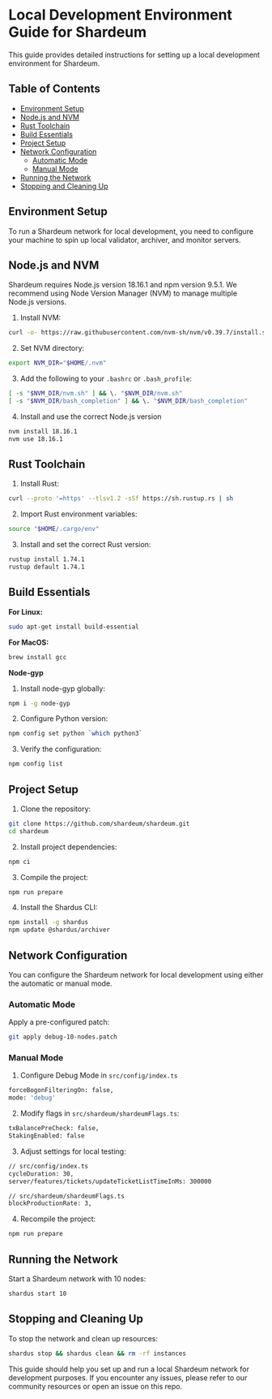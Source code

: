 # Local Development Environment Guide for Shardeum

This guide provides detailed instructions for setting up a local development environment for Shardeum.

## Table of Contents

- [Environment Setup](#environment-setup)
- [Node.js and NVM](#nodejs-and-nvm)
- [Rust Toolchain](#rust-toolchain)
- [Build Essentials](#build-essentials)
- [Project Setup](#project-setup)
- [Network Configuration](#network-configuration)
  - [Automatic Mode](#automatic-mode)
  - [Manual Mode](#manual-mode)
- [Running the Network](#running-the-network)
- [Stopping and Cleaning Up](#stopping-and-cleaning-up)


## Environment Setup

To run a Shardeum network for local development, you need to configure your machine to spin up local validator, archiver, and monitor servers.

## Node.js and NVM

Shardeum requires Node.js version 18.16.1 and npm version 9.5.1. We recommend using Node Version Manager (NVM) to manage multiple Node.js versions.

1. Install NVM:

```bash
curl -o- https://raw.githubusercontent.com/nvm-sh/nvm/v0.39.7/install.sh | bash
```
2. Set NVM directory:

```bash
export NVM_DIR="$HOME/.nvm"
```
3. Add the following to your `.bashrc` or `.bash_profile`:

```bash
[ -s "$NVM_DIR/nvm.sh" ] && \. "$NVM_DIR/nvm.sh"
[ -s "$NVM_DIR/bash_completion" ] && \. "$NVM_DIR/bash_completion"
```
4. Install and use the correct Node.js version

```bash
nvm install 18.16.1
nvm use 18.16.1
```
## Rust Toolchain

1. Install Rust:

```bash
curl --proto '=https' --tlsv1.2 -sSf https://sh.rustup.rs | sh
```
2. Import Rust environment variables:

```bash
source "$HOME/.cargo/env"
```
3. Install and set the correct Rust version:

```bash
rustup install 1.74.1
rustup default 1.74.1
```

## Build Essentials

**For Linux:**

```bash
sudo apt-get install build-essential
```
**For MacOS:**

```bash
brew install gcc
```

**Node-gyp**

1. Install node-gyp globally:

```bash
npm i -g node-gyp
```

2. Configure Python version:

```bash
npm config set python `which python3`
```
3. Verify the configuration:

```bash
npm config list
```

## Project Setup

1. Clone the repository:

```bash
git clone https://github.com/shardeum/shardeum.git
cd shardeum
```

2. Install project dependencies:

```bash
npm ci
```

3. Compile the project:

```bash
npm run prepare
```
4. Install the Shardus CLI:

```bash
npm install -g shardus
npm update @shardus/archiver
```

## Network Configuration
You can configure the Shardeum network for local development using either the automatic or manual mode.

### Automatic Mode
Apply a pre-configured patch:

```bash
git apply debug-10-nodes.patch
```
### Manual Mode

1. Configure Debug Mode in `src/config/index.ts`

```bash
forceBogonFilteringOn: false,
mode: 'debug'
```
2. Modify flags in `src/shardeum/shardeumFlags.ts`:

```bash
txBalancePreCheck: false,
StakingEnabled: false
```
3. Adjust settings for local testing:

```bash
// src/config/index.ts
cycleDuration: 30,
server/features/tickets/updateTicketListTimeInMs: 300000

// src/shardeum/shardeumFlags.ts
blockProductionRate: 3,
```
4. Recompile the project:

```bash
npm run prepare
```

## Running the Network
Start a Shardeum network with 10 nodes:

```bash
shardus start 10
```

## Stopping and Cleaning Up
To stop the network and clean up resources:

```bash
shardus stop && shardus clean && rm -rf instances
```

This guide should help you set up and run a local Shardeum network for development purposes. 
If you encounter any issues, please refer to our community resources or open an issue on this repo.